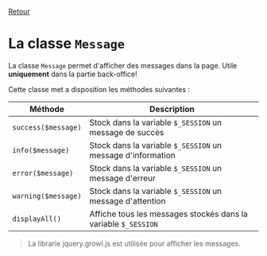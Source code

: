 [Retour](../classes.md)

# La classe `Message`

La classe `Message` permet d'afficher des messages dans la page. Utile **uniquement** dans la partie back-office!

Cette classe met a disposition les méthodes suivantes :

Méthode | Description
--- | ---
`success($message)` | Stock dans la variable `$_SESSION` un message de succès
`info($message)` | Stock dans la variable `$_SESSION` un message d'information
`error($message)` | Stock dans la variable `$_SESSION` un message d'erreur
`warning($message)` | Stock dans la variable `$_SESSION` un message d'attention
`displayAll()` | Affiche tous les messages stockés dans la variable `$_SESSION`

> La librarie jquery.growl.js est utilisée pour afficher les messages.